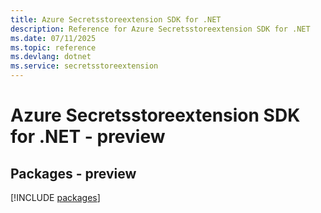 ```yaml
---
title: Azure Secretsstoreextension SDK for .NET
description: Reference for Azure Secretsstoreextension SDK for .NET
ms.date: 07/11/2025
ms.topic: reference
ms.devlang: dotnet
ms.service: secretsstoreextension
---
```

# Azure Secretsstoreextension SDK for .NET - preview
## Packages - preview
[!INCLUDE [packages](secretsstoreextension-index.md)]